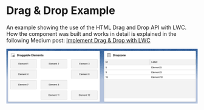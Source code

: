# Drag & Drop Example

An example showing the use of the HTML Drag and Drop API with LWC. How the component was built and works in detail is explained in the following Medium post: [Implement Drag & Drop with LWC](https://medium.com/javascript-in-plain-english/implement-drag-drop-with-lwc-2bb9ef7253d6)

<img src="../../../../../images/drag-and-drop.png" alt="drag-and-drop" width="800"/>
